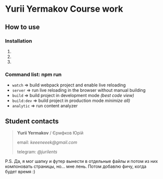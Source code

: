 # Yurii Yermakov Course work

## How to use

### Installation
1. <code></code>
1. <code></code>
1. <code></code>

### Command list: npm run
- <code>watch</code> => build webpack project and enable live reloading
- <code>server</code>  => run live reloading in the browser without manual building
- <code>build</code>  => build project in development mode _(best code view)_
- <code>build:dev</code>  => build project in production mode _minimize all)_
- <code>analytic</code>  => run content analyzer

## Student contacts
> __Yurii Yermakov__ / Єрмфков Юрій
>
> email: _keeeneeek@gmail.com_
>
> telegram: _@jurilents_


P.S. Да, я мог шапку и футер вынести в отдельные файлы и потом из них компоновать страницы, но... мне лень. Потом добавлю фичу, когда будет время :)
